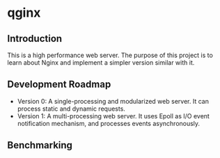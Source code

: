# qginx

## Introduction
This is a high performance web server. The purpose of this project is to learn about Nginx and implement a simpler version similar with it.

## Development Roadmap
- Version 0: A single-processing and modularized web server. It can process static and dynamic requests. 
- Version 1: A multi-processing web server. It uses Epoll as I/O event notification mechanism, and processes events asynchronously.

## Benchmarking

